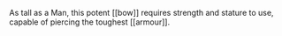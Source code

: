 As tall as a Man, this potent [[bow]] requires strength and stature to use, capable of piercing the toughest [[armour]].